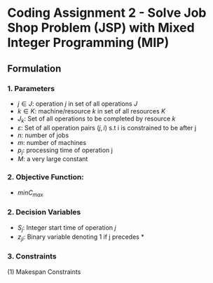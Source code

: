 # **Coding Assignment 2 - Solve Job Shop Problem (JSP) with Mixed Integer Programming (MIP)**

## **Formulation**

### **1. Parameters**

* $j \in J$: operation $j$ in set of all operations $J$
* $k \in K$: machine/resource $k$ in set of all resources $K$
* $J_{k}$: Set of all operations to be completed by resource $k$
* $\varepsilon$: Set of all operation pairs $(j,i)$ s.t i is constrained to be after j
* $n$: number of jobs
* $m$: number of machines
* $p_{j}$: processing time of operation j
* $M$: a very large constant

### **2. Objective Function:**

* $min C_{max}$

### **2. Decision Variables**

* $S_{j}$: Integer start time of operation $j$
* $z_{ji}$: Binary variable denoting 1 if j precedes *

### **3. Constraints**

(1) Makespan Constraints
